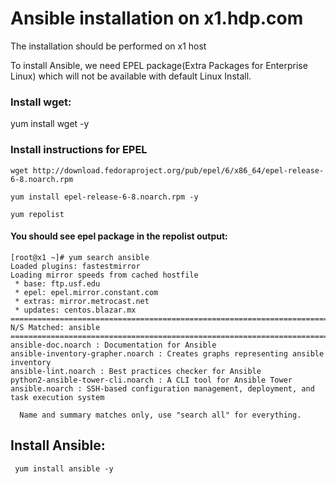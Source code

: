# Ansible installation on x1.hdp.com

The installation should be performed on x1 host

To install Ansible, we need EPEL package(Extra Packages for Enterprise Linux) which will not be available with default Linux Install.


### Install wget:

yum install wget -y

### Install instructions for EPEL 
````
wget http://download.fedoraproject.org/pub/epel/6/x86_64/epel-release-6-8.noarch.rpm

yum install epel-release-6-8.noarch.rpm -y

yum repolist
````

#### You should see epel package in the repolist output:
````
[root@x1 ~]# yum search ansible
Loaded plugins: fastestmirror
Loading mirror speeds from cached hostfile
 * base: ftp.usf.edu
 * epel: epel.mirror.constant.com
 * extras: mirror.metrocast.net
 * updates: centos.blazar.mx
========================================================================================== N/S Matched: ansible ==========================================================================================
ansible-doc.noarch : Documentation for Ansible
ansible-inventory-grapher.noarch : Creates graphs representing ansible inventory
ansible-lint.noarch : Best practices checker for Ansible
python2-ansible-tower-cli.noarch : A CLI tool for Ansible Tower
ansible.noarch : SSH-based configuration management, deployment, and task execution system

  Name and summary matches only, use "search all" for everything.
````
 
 
 ## Install Ansible:
```
 yum install ansible -y
```

